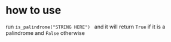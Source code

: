 # how to use

run ```is_palindrome("STRING HERE") ``` and it will return ``` True ``` if it is a palindrome and ``` False ``` otherwise
